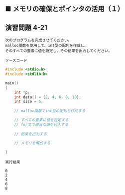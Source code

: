 ## ■ メモリの確保とポインタの活用（１）

## 演習問題 4-21

```
次のプログラムを完成させてください。
malloc関数を使用して、int型の配列を作成し、
そのすべての要素に値を設定し、その結果を出力してください。
```

`ソースコード`

```c
#include <stdio.h>
#include <stdlib.h>

main()
{
    int *p;
    int data[] = {2, 4, 6, 8, 10};
    int size = 5;
    
    // malloc関数でint型の配列を作成する

    // すべての要素に値を設定する
    // for文で適当な値を代入する
    
    // 結果を出力する

    // メモリを解放する
    
}
```

`実行結果`

```
0
2
4
6
8
```

<!--

`模範回答`
<details>
<summary>回答を見る</summary>

```c
#include <stdio.h>
#include <stdlib.h>

main()
{
  int *p;
  int size = 5;

  // malloc関数でint型の配列を作成する
  p = (int *)malloc(sizeof(int) * size);

  // すべての要素に値を設定する
  // for文で適当な値を代入する
  for (int i = 0; i < size; i++) {
    p[i] = i * 2;
  }

  // 結果を出力する
  for (int i = 0; i < size; i++) {
    printf("%d\n", p[i]);
  }

  // メモリを解放する
  free(p);
}
```

</details>

-->